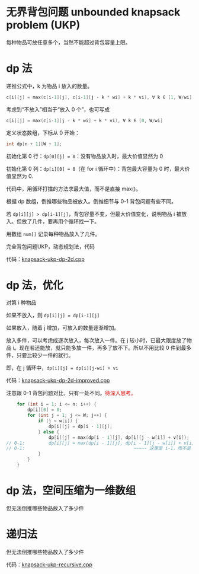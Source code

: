 # 无界背包问题 unbounded knapsack problem (UKP)

每种物品可放任意多个，当然不能超过背包容量上限。

# dp 法

递推公式中，k 为物品 i 放入的数量。

```c++
c[i][j] = max(c[i-1][j], c[i-1][j - k * wi] + k * vi), ∀ k ∈ [1, W/wi]
```

考虑到“不放入”相当于“放入 0 个”，也可写成

```c++
c[i][j] = max(c[i-1][j - k * wi] + k * vi), ∀ k ∈ [0, W/wi]
```

定义状态数组，下标从 0 开始：

```cpp
int dp[n + 1][W + 1]; 
```

初始化第 0 行：`dp[0][j] = 0`：没有物品放入时，最大价值显然为 0

初始化第 0 列：`dp[i][0] = 0`（在 for i 循环中）：背包最大容量为 0 时，最大价值显然为 0.

代码中，用循环打擂的方法求最大值，而不是直接 max()。

根据 dp 数组，倒推哪些物品被放入。倒推细节与 0-1 背包问题有些不同。

若 `dp[i][j] > dp[i-1][j]`，背包容量不变，但最大价值变化，说明物品 i 被放入。但放了几件，要再用个循环找一下。

用数组 `num[]` 记录每种物品放入了几件。

完全背包问题UKP，动态规划法，代码

代码：[knapsack-ukp-dp-2d.cpp](code/knapsack-ukp-dp-2d.cpp)

# dp 法，优化

对第 i 种物品

如果不放入，则 `dp[i][j] = dp[i-1][j]`

如果放入，随着 j 增加，可放入的数量逐渐增加。

放入多件，可以考虑成逐次放入，每次放入一件。在 j 较小时，已最大限度放了物品 i。现在若还能放，就只能多放一件，再多了放不下。所以不用比较 0 件到最多件，只要比较少一件的就行。

即，在 j 循环中，`dp[i][j] = dp[i][j-wi] + vi`

代码：[knapsack-ukp-dp-2d-improved.cpp](code/knapsack-ukp-dp-2d-improved.cpp)

注意跟 0-1 背包问题对比，只有一处不同。<font color="red">待深入思考。</font>

```cpp
    for (int i = 1; i <= n; i++) {
        dp[i][0] = 0;
        for (int j = 1; j <= W; j++) {
            if (j < w[i]) {
                dp[i][j] = dp[i - 1][j];
            } else {
                dp[i][j] = max(dp[i - 1][j], dp[i][j - w[i]] + v[i]);
// 0-1:         dp[i][j] = max(dp[i - 1][j], dp[i - 1][j - w[i]] + v[i]);
// 0-1:                                         ~~~~~ 这里是 i-1，而不是 i
            }
        }
    }
```

# dp 法，空间压缩为一维数组

但无法倒推哪些物品放入了多少件

# 递归法

但无法倒推哪些物品放入了多少件

代码：[knapsack-ukp-recursive.cpp](code/knapsack-ukp-recursive.cpp)

